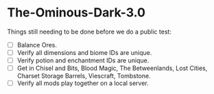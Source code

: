 # The-Ominous-Dark-3.0

Things still needing to be done before we do a public test:
- [ ] Balance Ores.
- [ ] Verify all dimensions and biome IDs are unique.
- [ ] Verify potion and enchantment IDs are unique.
- [ ] Get in Chisel and Bits, Blood Magic, The Betweenlands, Lost Cities, Charset Storage Barrels, Viescraft, Tombstone.
- [ ] Verify all mods play together on a local server.
